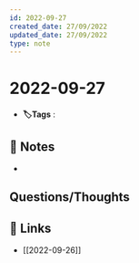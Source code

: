 ```yaml
---
id: 2022-09-27
created_date: 27/09/2022
updated_date: 27/09/2022
type: note
---
```


#  2022-09-27
- **🏷️Tags** :   
[ ](#anki-card)
## 📝 Notes
- 


## Questions/Thoughts


## 🔗 Links
- [[2022-09-26]] 